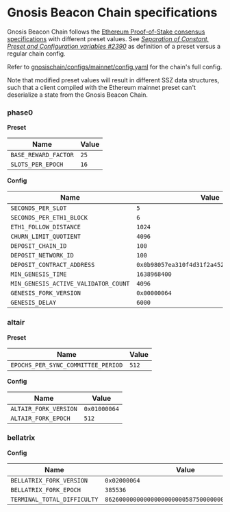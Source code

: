 # Gnosis Beacon Chain specifications

Gnosis Beacon Chain follows the [Ethereum Proof-of-Stake consensus specifications](https://github.com/ethereum/consensus-specs) with different preset values. See [_Separation of Constant, Preset and Configuration variables #2390_](https://github.com/ethereum/consensus-specs/pull/2390) as definition of a preset versus a regular chain config.

Refer to [gnosischain/configs/mainnet/config.yaml](https://github.com/gnosischain/configs/blob/main/mainnet/config.yaml) for the chain's full config.

Note that modified preset values will result in different SSZ data structures, such that a client compiled with the Ethereum mainnet preset can't deserialize a state from the Gnosis Beacon Chain.

### phase0

**Preset**

| Name                 | Value |
| -------------------- | ----- |
| `BASE_REWARD_FACTOR` | `25`  |
| `SLOTS_PER_EPOCH`    | `16`  |

**Config**

| Name                                 | Value                                        |
| ------------------------------------ | -------------------------------------------- |
| `SECONDS_PER_SLOT`                   | `5`                                          |
| `SECONDS_PER_ETH1_BLOCK`             | `6`                                          |
| `ETH1_FOLLOW_DISTANCE`               | `1024`                                       |
| `CHURN_LIMIT_QUOTIENT`               | `4096`                                       |
| `DEPOSIT_CHAIN_ID`                   | `100`                                        |
| `DEPOSIT_NETWORK_ID`                 | `100`                                        |
| `DEPOSIT_CONTRACT_ADDRESS`           | `0x0b98057ea310f4d31f2a452b414647007d1645d9` |
| `MIN_GENESIS_TIME`                   | `1638968400`                                 |
| `MIN_GENESIS_ACTIVE_VALIDATOR_COUNT` | `4096`                                       |
| `GENESIS_FORK_VERSION`               | `0x00000064`                                 |
| `GENESIS_DELAY`                      | `6000`                                       |

### altair

**Preset**

| Name                               | Value |
| ---------------------------------- | ----- |
| `EPOCHS_PER_SYNC_COMMITTEE_PERIOD` | `512` |

**Config**

| Name                  | Value        |
| --------------------- | ------------ |
| `ALTAIR_FORK_VERSION` | `0x01000064` |
| `ALTAIR_FORK_EPOCH`   | `512`        |

### bellatrix

**Config**

| Name                        | Value                                            |
| --------------------------- | ------------------------------------------------ |
| `BELLATRIX_FORK_VERSION`    | `0x02000064`                                     |
| `BELLATRIX_FORK_EPOCH`      | `385536`                                         |
| `TERMINAL_TOTAL_DIFFICULTY` | `8626000000000000000000058750000000000000000000` |
